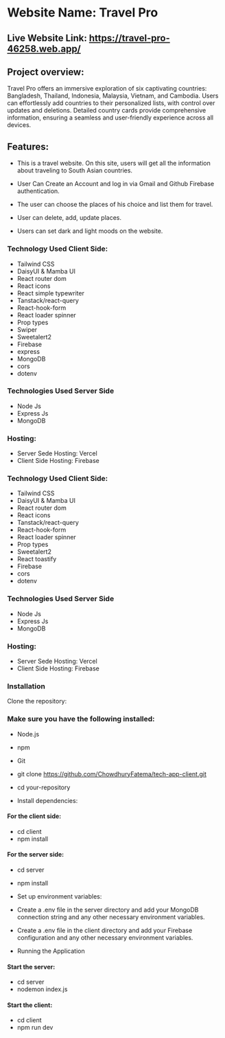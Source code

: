 # Website Name: Travel Pro

## Live Website Link: https://travel-pro-46258.web.app/

## Project overview: 
Travel Pro offers an immersive exploration of six captivating countries: Bangladesh, Thailand, Indonesia, Malaysia, Vietnam, and Cambodia. 
Users can effortlessly add countries to their personalized lists, with control over updates and deletions. Detailed country cards provide comprehensive information, ensuring a seamless and user-friendly experience across all devices.

## Features:
- This is a travel website. On this site, users will get all the information about traveling to South Asian countries.

- User Can Create an Account and log in via Gmail and Github Firebase authentication.

- The user can choose the places of his choice and list them for travel.

- User can delete, add, update places.

- Users can set dark and light moods on the website.

### Technology Used Client Side:
- Tailwind CSS
- DaisyUI & Mamba UI
- React router dom
- React icons
- React simple typewriter
- Tanstack/react-query
- React-hook-form
- React loader spinner
- Prop types
- Swiper
- Sweetalert2
- Firebase
- express
- MongoDB
- cors
- dotenv

### Technologies Used Server Side
- Node Js
- Express Js
- MongoDB

### Hosting: 
- Server Sede Hosting: Vercel
- Client Side Hosting: Firebase


 ### Technology Used Client Side:
- Tailwind CSS
- DaisyUI & Mamba UI
- React router dom
- React icons
- Tanstack/react-query
- React-hook-form
- React loader spinner
- Prop types
- Sweetalert2
- React toastify
- Firebase
- cors
- dotenv

### Technologies Used Server Side
- Node Js
- Express Js
- MongoDB

### Hosting: 
- Server Sede Hosting: Vercel
- Client Side Hosting: Firebase

### Installation
Clone the repository:

### Make sure you have the following installed:
- Node.js
- npm
- Git

- git clone https://github.com/ChowdhuryFatema/tech-app-client.git
- cd your-repository
- Install dependencies:

#### For the client side:
- cd client
- npm install
 
#### For the server side:
- cd server
- npm install
- Set up environment variables:

- Create a .env file in the server directory and add your MongoDB connection string and any other necessary environment variables.
- Create a .env file in the client directory and add your Firebase configuration and any other necessary environment variables.
- Running the Application

#### Start the server:
- cd server
- nodemon index.js

#### Start the client:
- cd client
- npm run dev








